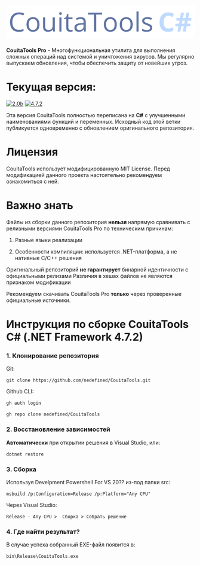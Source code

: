 # ![CouitaTools](CouitaTools.svg)

**CouitaTools Pro** - Многофункциональная утилита для выполнения сложных операций над системой и уничтожения вирусов. Мы регулярно выпускаем обновления, чтобы обеспечить защиту от новейших угроз. 

# Текущая версия:

[![2.0b](https://img.shields.io/badge/CouitaTools_Pro-2.0b-blue.svg)](https://github.com/CouitaCommunity/CouitaTools)
[![4.7.2](https://img.shields.io/badge/.NET-4.7.2-blue.svg)](https://dotnet.microsoft.com/en-us/download/dotnet-framework/net472)

Эта версия CouitaTools полностью переписана на **C#** с улучшенными наименованиями функций и переменных. Исходный код этой ветки публикуется одновременно с обновлением оригинального репозитория.

# Лицензия

CouitaTools использует модифицированную MIT License. Перед модификацией данного проекта настоятельно рекомендуем ознакомиться с ней.

# Важно знать
Файлы из сборки данного репозитория **нельзя** напрямую сравнивать с релизными версиями CouitaTools Pro по техническим причинам:

1. Разные языки реализации

2. Особенности компиляции: используется .NET-платформа, а не нативные C/C++ решения

Оригинальный репозиторий **не гарантирует** бинарной идентичности с официальными релизами
Различия в хешах файлов не являются признаком модификации

Рекомендуем скачивать CouitaTools Pro **только** через проверенные официальные источники.

# Инструкция по сборке CouitaTools C# (.NET Framework 4.7.2)
### 1. Клонирование репозитория

Git:
```shell
git clone https://github.com/nedefined/CouitaTools.git
```

Github CLI:
```shell
gh auth login
```
```shell
gh repo clone nedefined/CouitaTools
```

### 2. Восстановление зависимостей
**Автоматически** при открытии решения в Visual Studio, или:
```shell
dotnet restore
```

### 3. Сборка
Используя Develpment Powershell For VS 20?? из-под папки src:
```shell
msbuild /p:Configuration=Release /p:Platform="Any CPU"
```

Через Visual Studio:
```
Release - Any CPU >  Сборка > Собрать решение
```
### 4. Где найти результат?
В случае успеха собранный EXE-файл появится в:
```
bin\Release\CouitaTools.exe
```
